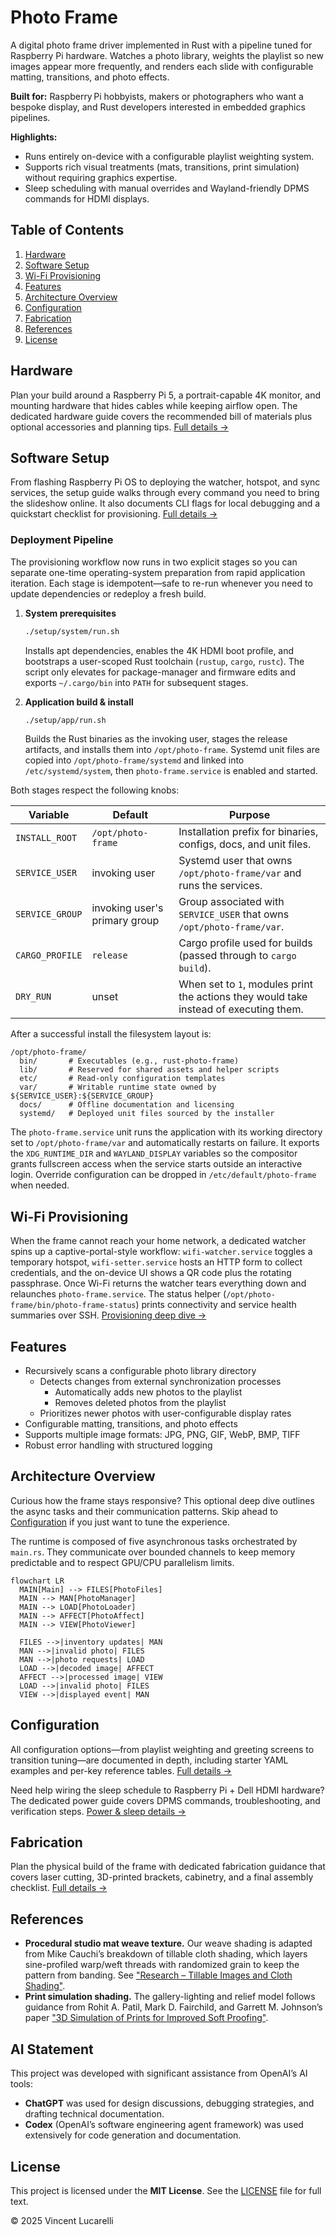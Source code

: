 # Photo Frame

A digital photo frame driver implemented in Rust with a pipeline tuned for Raspberry Pi hardware. Watches a photo library, weights the playlist so new images appear more frequently, and renders each slide with configurable matting, transitions, and photo effects.

**Built for:** Raspberry Pi hobbyists, makers or photographers who want a bespoke display, and Rust developers interested in embedded graphics pipelines.

**Highlights:**

- Runs entirely on-device with a configurable playlist weighting system.
- Supports rich visual treatments (mats, transitions, print simulation) without requiring graphics expertise.
- Sleep scheduling with manual overrides and Wayland-friendly DPMS commands for HDMI displays.

## Table of Contents

1. [Hardware](#hardware)
2. [Software Setup](#software-setup)
3. [Wi-Fi Provisioning](#wi-fi-provisioning)
4. [Features](#features)
5. [Architecture Overview](#architecture-overview)
6. [Configuration](#configuration)
7. [Fabrication](#fabrication)
8. [References](#references)
9. [License](#license)

## Hardware

Plan your build around a Raspberry Pi 5, a portrait-capable 4K monitor, and mounting hardware that hides cables while keeping airflow open. The dedicated hardware guide covers the recommended bill of materials plus optional accessories and planning tips. [Full details →](docs/hardware.md)

## Software Setup

From flashing Raspberry Pi OS to deploying the watcher, hotspot, and sync services, the setup guide walks through every command you need to bring the slideshow online. It also documents CLI flags for local debugging and a quickstart checklist for provisioning. [Full details →](docs/software.md)

### Deployment Pipeline

The provisioning workflow now runs in two explicit stages so you can separate one-time operating-system preparation from rapid application iteration. Each stage is idempotent—safe to re-run whenever you need to update dependencies or redeploy a fresh build.

1. **System prerequisites**

   ```bash
   ./setup/system/run.sh
   ```

   Installs apt dependencies, enables the 4K HDMI boot profile, and bootstraps a user-scoped Rust toolchain (`rustup`, `cargo`, `rustc`). The script only elevates for package-manager and firmware edits and exports `~/.cargo/bin` into `PATH` for subsequent stages.

2. **Application build & install**

   ```bash
   ./setup/app/run.sh
   ```

   Builds the Rust binaries as the invoking user, stages the release artifacts, and installs them into `/opt/photo-frame`. Systemd unit files are copied into `/opt/photo-frame/systemd` and linked into `/etc/systemd/system`, then `photo-frame.service` is enabled and started.

Both stages respect the following knobs:

| Variable | Default | Purpose |
|----------|---------|---------|
| `INSTALL_ROOT` | `/opt/photo-frame` | Installation prefix for binaries, configs, docs, and unit files. |
| `SERVICE_USER` | invoking user | Systemd user that owns `/opt/photo-frame/var` and runs the services. |
| `SERVICE_GROUP` | invoking user's primary group | Group associated with `SERVICE_USER` that owns `/opt/photo-frame/var`. |
| `CARGO_PROFILE` | `release` | Cargo profile used for builds (passed through to `cargo build`). |
| `DRY_RUN` | unset | When set to `1`, modules print the actions they would take instead of executing them. |

After a successful install the filesystem layout is:

```
/opt/photo-frame/
  bin/       # Executables (e.g., rust-photo-frame)
  lib/       # Reserved for shared assets and helper scripts
  etc/       # Read-only configuration templates
  var/       # Writable runtime state owned by ${SERVICE_USER}:${SERVICE_GROUP}
  docs/      # Offline documentation and licensing
  systemd/   # Deployed unit files sourced by the installer
```

The `photo-frame.service` unit runs the application with its working directory set to `/opt/photo-frame/var` and automatically restarts on failure. It exports the `XDG_RUNTIME_DIR` and `WAYLAND_DISPLAY` variables so the compositor grants fullscreen access when the service starts outside an interactive login. Override configuration can be dropped in `/etc/default/photo-frame` when needed.

## Wi-Fi Provisioning

When the frame cannot reach your home network, a dedicated watcher spins up a captive-portal-style
workflow: `wifi-watcher.service` toggles a temporary hotspot, `wifi-setter.service` hosts an HTTP
form to collect credentials, and the on-device UI shows a QR code plus the rotating passphrase. Once
Wi-Fi returns the watcher tears everything down and relaunches `photo-frame.service`. The status
helper (`/opt/photo-frame/bin/photo-frame-status`) prints connectivity and service health summaries
over SSH. [Provisioning deep dive →](docs/wifi-provisioning.md)

## Features

- Recursively scans a configurable photo library directory
  - Detects changes from external synchronization processes
    - Automatically adds new photos to the playlist
    - Removes deleted photos from the playlist
  - Prioritizes newer photos with user-configurable display rates
- Configurable matting, transitions, and photo effects
- Supports multiple image formats: JPG, PNG, GIF, WebP, BMP, TIFF
- Robust error handling with structured logging

## Architecture Overview

Curious how the frame stays responsive? This optional deep dive outlines the async tasks and their communication patterns. Skip ahead to [Configuration](#configuration) if you just want to tune the experience.

The runtime is composed of five asynchronous tasks orchestrated by `main.rs`. They communicate over bounded channels to keep memory predictable and to respect GPU/CPU parallelism limits.

```mermaid
flowchart LR
  MAIN[Main] --> FILES[PhotoFiles]
  MAIN --> MAN[PhotoManager]
  MAIN --> LOAD[PhotoLoader]
  MAIN --> AFFECT[PhotoAffect]
  MAIN --> VIEW[PhotoViewer]

  FILES -->|inventory updates| MAN
  MAN -->|invalid photo| FILES
  MAN -->|photo requests| LOAD
  LOAD -->|decoded image| AFFECT
  AFFECT -->|processed image| VIEW
  LOAD -->|invalid photo| FILES
  VIEW -->|displayed event| MAN
```

## Configuration

All configuration options—from playlist weighting and greeting screens to transition tuning—are documented in depth, including starter YAML examples and per-key reference tables. [Full details →](docs/configuration.md)

Need help wiring the sleep schedule to Raspberry Pi + Dell HDMI hardware? The dedicated power guide covers DPMS commands, troubleshooting, and verification steps. [Power & sleep details →](docs/power-and-sleep.md)

## Fabrication

Plan the physical build of the frame with dedicated fabrication guidance that covers laser cutting, 3D-printed brackets, cabinetry, and a final assembly checklist. [Full details →](docs/fabrication.md)

## References

- **Procedural studio mat weave texture.** Our weave shading is adapted from Mike Cauchi’s breakdown of tillable cloth shading, which layers sine-profiled warp/weft threads with randomized grain to keep the pattern from banding. See ["Research – Tillable Images and Cloth Shading"](https://www.mikecauchiart.com/single-post/2017/01/23/research-tillable-images-and-cloth-shading).
- **Print simulation shading.** The gallery-lighting and relief model follows guidance from Rohit A. Patil, Mark D. Fairchild, and Garrett M. Johnson’s paper ["3D Simulation of Prints for Improved Soft Proofing"](https://doi.org/10.1117/12.813471).

## AI Statement

This project was developed with significant assistance from OpenAI’s AI tools:

- **ChatGPT** was used for design discussions, debugging strategies, and drafting technical documentation.
- **Codex** (OpenAI’s software engineering agent framework) was used extensively for code generation and documentation.

## License

This project is licensed under the **MIT License**.
See the [LICENSE](LICENSE) file for full text.

© 2025 Vincent Lucarelli
